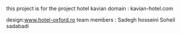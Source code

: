 this project is for the project hotel kavian
domain : kavian-hotel.com

design:www.hotel-oxford.ro
team members :
Sadegh hosseini
Soheil sadabadi